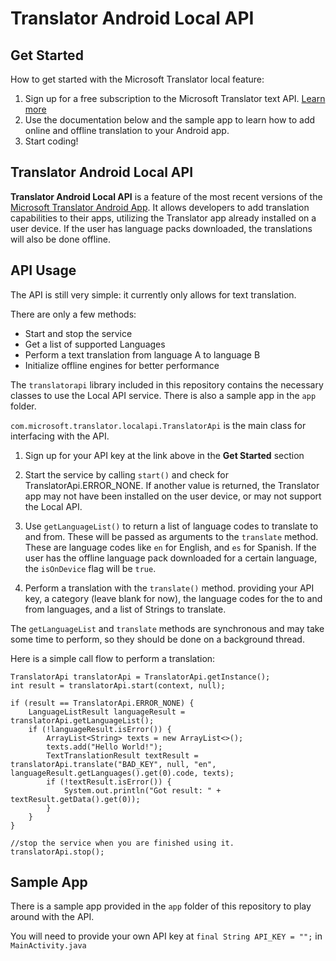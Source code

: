 # Translator Android Local API

## Get Started

How to get started with the Microsoft Translator local feature:

1. Sign up for a free subscription to the Microsoft Translator text API. [Learn more](https://docs.microsoft.com/en-us/azure/cognitive-services/translator/translator-text-how-to-signup)
1. Use the documentation below and the sample app to learn how to add online and offline translation to your Android app.
1. Start coding!

## Translator Android Local API

**Translator Android Local API** is a feature of the most recent versions of the [Microsoft Translator Android App](https://play.google.com/store/apps/details?id=com.microsoft.translator).  It allows developers to add translation capabilities to their apps, utilizing the Translator app already installed on a user device.  If the user has language packs downloaded, the translations will also be done offline.

## API Usage

The API is still very simple: it currently only allows for text translation. 

There are only a few methods:

- Start and stop the service
- Get a list of supported Languages
- Perform a text translation from language A to language B
- Initialize offline engines for better performance

The `translatorapi` library included in this repository contains the necessary classes to use the Local API service. There is also a sample app in the `app` folder.

`com.microsoft.translator.localapi.TranslatorApi` is the main class for interfacing with the API.

1. Sign up for your API key at the link above in the **Get Started** section

2. Start the service by calling `start()` and check for TranslatorApi.ERROR_NONE.  If another value is returned, the Translator app may not have been installed on the user device, or may not support the Local API.

3. Use `getLanguageList()` to return a list of language codes to translate to and from. These will be passed as arguments to the `translate` method.  These are language codes like `en` for English, and `es` for Spanish.  If the user has the offline language pack downloaded for a certain language, the `isOnDevice` flag will be `true`.

4. Perform a translation with the `translate()` method. providing your API key, a category (leave blank for now), the language codes for the to and from languages, and a list of Strings to translate.

The `getLanguageList` and `translate` methods are synchronous and may take some time to perform, so they should be done on a background thread.


Here is a simple call flow to perform a translation:

```
TranslatorApi translatorApi = TranslatorApi.getInstance();
int result = translatorApi.start(context, null);

if (result == TranslatorApi.ERROR_NONE) {
    LanguageListResult languageResult = translatorApi.getLanguageList();
    if (!languageResult.isError()) {
        ArrayList<String> texts = new ArrayList<>();
        texts.add("Hello World!");
        TextTranslationResult textResult = translatorApi.translate("BAD_KEY", null, "en", languageResult.getLanguages().get(0).code, texts);
        if (!textResult.isError()) {
            System.out.println("Got result: " + textResult.getData().get(0));
        }
    }
}

//stop the service when you are finished using it.
translatorApi.stop();
```

## Sample App

There is a sample app provided in the `app` folder of this repository to play around with the API.

You will need to provide your own API key at `final String API_KEY = "";` in `MainActivity.java`


